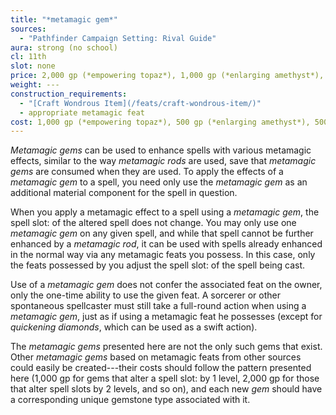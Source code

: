 ```yaml
---
title: "*metamagic gem*"
sources:
  - "Pathfinder Campaign Setting: Rival Guide"
aura: strong (no school)
cl: 11th
slot: none
price: 2,000 gp (*empowering topaz*), 1,000 gp (*enlarging amethyst*), 1,000 gp (*extending garnet*), 4,000 gp (*maximizing sapphire*), 8,000 gp (*quickening diamond*), 1,000 gp (*silent spinel*), 1,000 gp (*still amber*), 4,000 gp (*widening emerald*)
weight: ---
construction_requirements:
  - "[Craft Wondrous Item](/feats/craft-wondrous-item/)"
  - appropriate metamagic feat
cost: 1,000 gp (*empowering topaz*), 500 gp (*enlarging amethyst*), 500 gp (*extending garnet*), 2,000 gp (*maximizing sapphire*), 4,000 gp (*quickening diamond*), 500 gp (*silent spinel*), 500 gp (*still amber*), 2,000 gp (*widening emerald*)
---
```


*Metamagic gems* can be used to enhance spells with various metamagic effects, similar to the way *metamagic rods* are used, save that *metamagic gems* are consumed when they are used. To apply the effects of a *metamagic gem* to a spell, you need only use the *metamagic gem* as an additional material component for the spell in question.

When you apply a metamagic effect to a spell using a *metamagic gem*, the spell
slot: of the altered spell does not change. You may only use one *metamagic gem* on any given spell, and while that spell cannot be further enhanced by a *metamagic rod*, it can be used with spells already enhanced in the normal way via any metamagic feats you possess. In this case, only the feats possessed by you adjust the spell slot: of the spell being cast.

Use of a *metamagic gem* does not confer the associated feat on the owner, only the one-time ability to use the given feat. A sorcerer or other spontaneous spellcaster must still take a full-round action when using a *metamagic gem*, just as if using a metamagic feat he possesses (except for *quickening diamonds*, which can be used as a swift action).

The *metamagic gems* presented here are not the only such gems that exist. Other *metamagic gems* based on metamagic feats from other sources could easily be created---their costs should follow the pattern presented here (1,000 gp for gems that alter a spell slot: by 1 level, 2,000 gp for those that alter spell slots by 2 levels, and so on), and each new *gem* should have a corresponding unique gemstone type associated with it.
